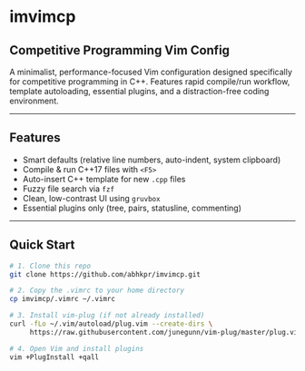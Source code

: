 # imvimcp
## Competitive Programming Vim Config

A minimalist, performance-focused Vim configuration designed specifically for competitive programming in C++. Features rapid compile/run workflow, template autoloading, essential plugins, and a distraction-free coding environment.

---

## Features

- Smart defaults (relative line numbers, auto-indent, system clipboard)
- Compile & run C++17 files with `<F5>`
- Auto-insert C++ template for new `.cpp` files
- Fuzzy file search via `fzf`
- Clean, low-contrast UI using `gruvbox`
- Essential plugins only (tree, pairs, statusline, commenting)

---

## Quick Start

```bash
# 1. Clone this repo
git clone https://github.com/abhkpr/imvimcp.git

# 2. Copy the .vimrc to your home directory
cp imvimcp/.vimrc ~/.vimrc

# 3. Install vim-plug (if not already installed)
curl -fLo ~/.vim/autoload/plug.vim --create-dirs \
     https://raw.githubusercontent.com/junegunn/vim-plug/master/plug.vim

# 4. Open Vim and install plugins
vim +PlugInstall +qall
